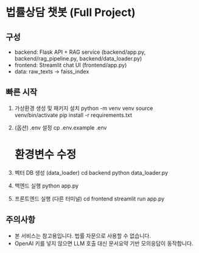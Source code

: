 
# 법률상담 챗봇 (Full Project)

## 구성
- backend: Flask API + RAG service (backend/app.py, backend/rag_pipeline.py, backend/data_loader.py)
- frontend: Streamlit chat UI (frontend/app.py)
- data: raw_texts -> faiss_index

## 빠른 시작
1) 가상환경 생성 및 패키지 설치
   python -m venv venv
   source venv/bin/activate
   pip install -r requirements.txt

2) (옵션) .env 설정
   cp .env.example .env
   # 환경변수 수정

3) 벡터 DB 생성 (data_loader)
   cd backend
   python data_loader.py

4) 백엔드 실행
   python app.py

5) 프론트엔드 실행 (다른 터미널)
   cd frontend
   streamlit run app.py

## 주의사항
- 본 서비스는 참고용입니다. 법률 자문으로 사용할 수 없습니다.
- OpenAI 키를 넣지 않으면 LLM 호출 대신 문서요약 기반 모의응답이 동작합니다.
